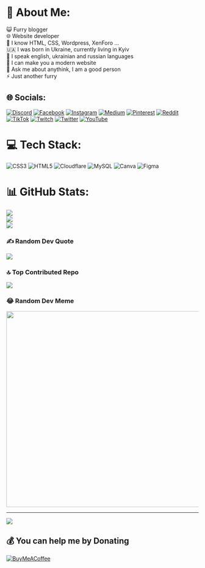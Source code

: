 # 💫 About Me:
😺 Furry blogger<br>🌐 Website developer<br>💯 I know HTML, CSS, Wordpress, XenForo ...<br>🇺🇦 I was born in Ukraine, currently living in Kyiv<br>🍕 I speak english, ukrainian and russian languages<br>🔭 I can make you a modern website<br>💬 Ask me about anythink, I am a good person<br>⚡ Just another furry


## 🌐 Socials:
[![Discord](https://img.shields.io/badge/Discord-%237289DA.svg?logo=discord&logoColor=white)](https://discord.gg/https:/go.kotyaken.xyz/en/discord) [![Facebook](https://img.shields.io/badge/Facebook-%231877F2.svg?logo=Facebook&logoColor=white)](https://facebook.com/kampty) [![Instagram](https://img.shields.io/badge/Instagram-%23E4405F.svg?logo=Instagram&logoColor=white)](https://instagram.com/imkampty) [![Medium](https://img.shields.io/badge/Medium-12100E?logo=medium&logoColor=white)](https://medium.com/@kampty) [![Pinterest](https://img.shields.io/badge/Pinterest-%23E60023.svg?logo=Pinterest&logoColor=white)](https://pinterest.com/kotyaken) [![Reddit](https://img.shields.io/badge/Reddit-%23FF4500.svg?logo=Reddit&logoColor=white)](https://reddit.com/user/kampty) [![TikTok](https://img.shields.io/badge/TikTok-%23000000.svg?logo=TikTok&logoColor=white)](https://tiktok.com/@imkampty) [![Twitch](https://img.shields.io/badge/Twitch-%239146FF.svg?logo=Twitch&logoColor=white)](https://twitch.tv/kotyaken) [![Twitter](https://img.shields.io/badge/Twitter-%231DA1F2.svg?logo=Twitter&logoColor=white)](https://twitter.com/imkampty) [![YouTube](https://img.shields.io/badge/YouTube-%23FF0000.svg?logo=YouTube&logoColor=white)](https://youtube.com/@@Kotyaken) 

# 💻 Tech Stack:
![CSS3](https://img.shields.io/badge/css3-%231572B6.svg?style=for-the-badge&logo=css3&logoColor=white) ![HTML5](https://img.shields.io/badge/html5-%23E34F26.svg?style=for-the-badge&logo=html5&logoColor=white) ![Cloudflare](https://img.shields.io/badge/Cloudflare-F38020?style=for-the-badge&logo=Cloudflare&logoColor=white) ![MySQL](https://img.shields.io/badge/mysql-%2300f.svg?style=for-the-badge&logo=mysql&logoColor=white) ![Canva](https://img.shields.io/badge/Canva-%2300C4CC.svg?style=for-the-badge&logo=Canva&logoColor=white) 	![Figma](https://img.shields.io/badge/figma-%23F24E1E.svg?style=for-the-badge&logo=figma&logoColor=white)
# 📊 GitHub Stats:
![](https://github-readme-stats.vercel.app/api?username=kampty&theme=tokyonight&hide_border=false&include_all_commits=false&count_private=false)<br/>
![](https://github-readme-streak-stats.herokuapp.com/?user=kampty&theme=tokyonight&hide_border=false)<br/>
![](https://github-readme-stats.vercel.app/api/top-langs/?username=kampty&theme=tokyonight&hide_border=false&include_all_commits=false&count_private=false&layout=compact)

### ✍️ Random Dev Quote
![](https://quotes-github-readme.vercel.app/api?type=horizontal&theme=dark)

### 🔝 Top Contributed Repo
![](https://github-contributor-stats.vercel.app/api?username=kampty&limit=5&theme=dark&combine_all_yearly_contributions=true)

### 😂 Random Dev Meme
<img src="https://rm.up.railway.app/" width="512px"/>

---
[![](https://visitcount.itsvg.in/api?id=kampty&icon=0&color=1)](https://visitcount.itsvg.in)

  ## 💰 You can help me by Donating
  [![BuyMeACoffee](https://img.shields.io/badge/Buy%20Me%20a%20Coffee-ffdd00?style=for-the-badge&logo=buy-me-a-coffee&logoColor=black)](https://buymeacoffee.com/kampty) 

  
<!-- Proudly created with GPRM ( https://gprm.itsvg.in ) -->
